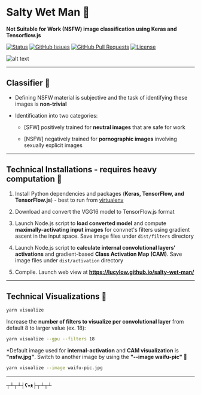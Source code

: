 # Salty Wet Man &#x1F499;

**Not Suitable for Work (NSFW) image classification using Keras and Tensorflow.js**

<div>
  
  [![Status](https://img.shields.io/badge/status-active-success.svg)]()
  [![GitHub Issues](https://img.shields.io/github/issues/lucylow/salty-wet-man.svg)](https://github.com/lucylow/salty-wet-man/issues)
  [![GitHub Pull Requests](https://img.shields.io/github/issues-pr/lucylow/salty-wet-man.svg)](https://github.com/lucylow/salty-wet-man/pulls)
  [![License](https://img.shields.io/bower/l/bootstrap)]()

</div>

![alt text](https://github.com/lucylow/salty-wet-man/blob/master/64330371_573206533208216_2036770996110753792_n.png)

---


## Classifier &#x1F499;

* Defining NSFW material is subjective and the task of identifying these images is **non-trivial**
* Identification into two categories:

  * [SFW] positively trained for **neutral images** that are safe for work
  
  * [NSFW] negatively trained for **pornographic images** involving sexually explicit images


---


## Technical Installations - requires heavy computation &#x1F499;

1. Install Python dependencies and packages (**Keras, TensorFlow, and TensorFlow.js**) - best to run from [virtualenv](https://virtualenv.pypa.io/en/latest/)
   
2. Download and convert the VGG16 model to TensorFlow.js format

3. Launch Node.js script to **load converted model** and compute **maximally-activating input images** for  convnet's filters using gradient ascent in the input space. Save image files under `dist/filters` directory 
   
4. Launch Node.js script to **calculate internal convolutional layers' activations** and gradient-based **Class Activation Map (CAM)**. Save image files under `dist/activation` directory
   
5. Compile. Launch web view at **https://lucylow.github.io/salty-wet-man/**


---


## Technical Visualizations &#x1F499;


```sh
yarn visualize
```


Increase the **number of filters to visualize per convolutional layer** from default 8 to larger value (ex. 18):


```sh
yarn visualize --gpu --filters 18
```


*Default image used for **internal-activation** and **CAM visualization** is **"nsfw.jpg"**. Switch to another image by using the **"--image waifu-pic"** 👀


```sh
yarn visualize --image waifu-pic.jpg
```


---





**┬┴┬┴┤ʕ•ᴥ├┬┴┬┴**





